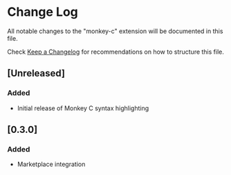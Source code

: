 # Change Log
All notable changes to the "monkey-c" extension will be documented in this file.

Check [Keep a Changelog](http://keepachangelog.com/) for recommendations on how to structure this file.

## [Unreleased]
### Added
- Initial release of Monkey C syntax highlighting

## [0.3.0]
### Added
- Marketplace integration